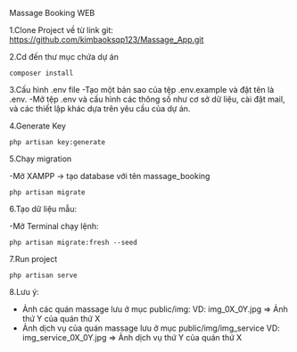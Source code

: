 Massage Booking WEB 

1.Clone Project về từ link git: https://github.com/kimbaoksqp123/Massage_App.git

2.Cd đến thư mục chứa dự án 

    composer install

3.Cấu hình .env file
-Tạo một bản sao của tệp .env.example và đặt tên là .env.
-Mở tệp .env và cấu hình các thông số như cơ sở dữ liệu, cài đặt mail, và các thiết lập khác dựa trên yêu cầu của dự án.

4.Generate Key

    php artisan key:generate

5.Chạy migration 

-Mở XAMPP -> tạo database với tên massage_booking
    
    php artisan migrate

6.Tạo dữ liệu mẫu:

-Mở Terminal chạy lệnh:
    

    php artisan migrate:fresh --seed


7.Run project
    
    
    php artisan serve

8.Lưu ý:

- Ảnh các quán massage lưu ở mục public/img:
    VD: img_0X_0Y.jpg => Ảnh thứ Y của quán thứ X
- Ảnh dịch vụ của quán massage lưu ở mục public/img/img_service
    VD: img_service_0X_0Y.jpg => Ảnh dịch vụ thứ Y của quán thứ X




